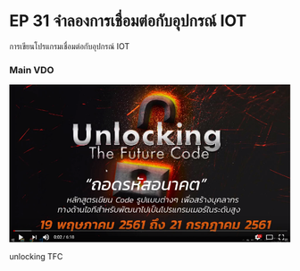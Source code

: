 # EP 31 จำลองการเชื่อมต่อกับอุปกรณ์ IOT

การเขียนโปรแกรมเชื่อมต่อกับอุปกรณ์ IOT

### Main VDO 
[![](images/EP24/items.PNG)](https://www.facebook.com/digitalthailandclub/videos/434863793659099/)

unlocking TFC  